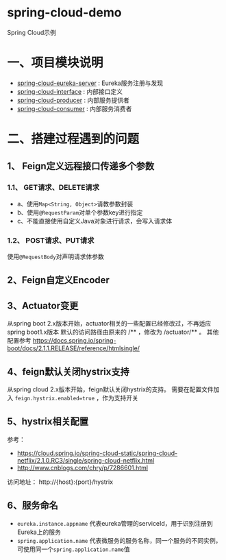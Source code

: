 # spring-cloud-demo
Spring Cloud示例

# 一、项目模块说明

- [spring-cloud-eureka-server](spring-cloud-eureka-server) : Eureka服务注册与发现
- [spring-cloud-interface](spring-cloud-interface) : 内部接口定义
- [spring-cloud-producer](spring-cloud-producer) : 内部服务提供者
- [spring-cloud-consumer](spring-cloud-consumer) : 内部服务消费者



# 二、搭建过程遇到的问题
## 1、 Feign定义远程接口传递多个参数
### 1.1、 GET请求、DELETE请求
- a、使用`Map<String, Object>`请教参数封装
- b、使用`@RequestParam`对单个参数key进行指定
- c、不能直接使用自定义Java对象进行请求，会写入请求体
### 1.2、 POST请求、PUT请求
使用`@RequestBody`对声明请求体参数

## 2、Feign自定义Encoder
###

## 3、Actuator变更
从spring boot 2.x版本开始，actuator相关的一些配置已经修改过，不再适应spring boot1.x版本
默认的访问路径由原来的 /** ，修改为 /actuator/** 。
其他配置参考 https://docs.spring.io/spring-boot/docs/2.1.1.RELEASE/reference/htmlsingle/

## 4、feign默认关闭hystrix支持
从spring cloud 2.x版本开始，feign默认关闭hystrix的支持。
需要在配置文件加入 `feign.hystrix.enabled=true` ，作为支持开关

## 5、hystrix相关配置
参考： 
- https://cloud.spring.io/spring-cloud-static/spring-cloud-netflix/2.1.0.RC3/single/spring-cloud-netflix.html
- http://www.cnblogs.com/chry/p/7286601.html

访问地址： http://{host}:{port}/hystrix 

## 6、服务命名
- `eureka.instance.appname` 代表eureka管理的serviceId，用于识别注册到Eureka上的服务
- `spring.application.name` 代表微服务的服务名称，同一个服务的不同实例，可使用同一个`spring.application.name`值

